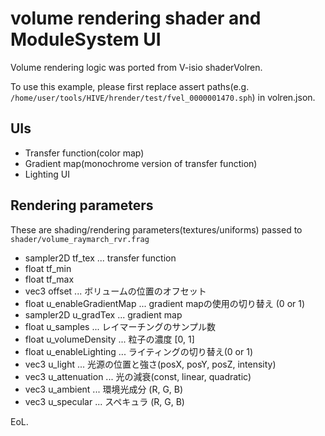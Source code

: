 # volume rendering shader and ModuleSystem UI 

Volume rendering logic was ported from V-isio shaderVolren.

To use this example, please first replace assert paths(e.g. `/home/user/tools/HIVE/hrender/test/fvel_0000001470.sph`) in volren.json.

## UIs

* Transfer function(color map)
* Gradient map(monochrome version of transfer function)
* Lighting UI

## Rendering parameters

These are shading/rendering parameters(textures/uniforms) passed to `shader/volume_raymarch_rvr.frag`

* sampler2D tf_tex ... transfer function
* float tf_min
* float tf_max
* vec3 offset ... ボリュームの位置のオフセット
* float u_enableGradientMap ... gradient mapの使用の切り替え (0 or 1)
* sampler2D u_gradTex ... gradient map
* float u_samples ... レイマーチングのサンプル数
* float u_volumeDensity ... 粒子の濃度 [0, 1]
* float u_enableLighting ... ライティングの切り替え(0 or 1)
* vec3 u_light ... 光源の位置と強さ(posX, posY, posZ, intensity)
* vec3 u_attenuation ... 光の減衰(const, linear, quadratic)
* vec3 u_ambient ... 環境光成分 (R, G, B)
* vec3 u_specular ... スペキュラ (R, G, B)

EoL.

